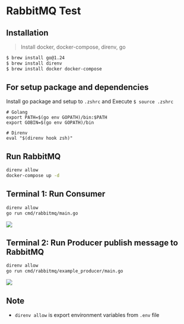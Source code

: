 # RabbitMQ Test

## Installation
> Install docker, docker-compose, direnv, go
```sh
$ brew install go@1.24
$ brew install direnv
$ brew install docker docker-compose
```

## For setup package and dependencies
Install go package and setup to `.zshrc` and Execute `$ source .zshrc`
```
# Golang
export PATH=$(go env GOPATH)/bin:$PATH
export GOBIN=$(go env GOPATH)/bin

# Direnv
eval "$(direnv hook zsh)"
```

## Run RabbitMQ
```bash
direnv allow
docker-compose up -d
```

## Terminal 1: Run Consumer
```bash
direnv allow
go run cmd/rabbitmq/main.go
```
<image src="./images/consumer.png">

## Terminal 2: Run Producer publish message to RabbitMQ
```bash
direnv allow
go run cmd/rabbitmq/example_producer/main.go
```
<image src="./images/producer.png">


## Note
- `direnv allow` is export environment variables from `.env` file